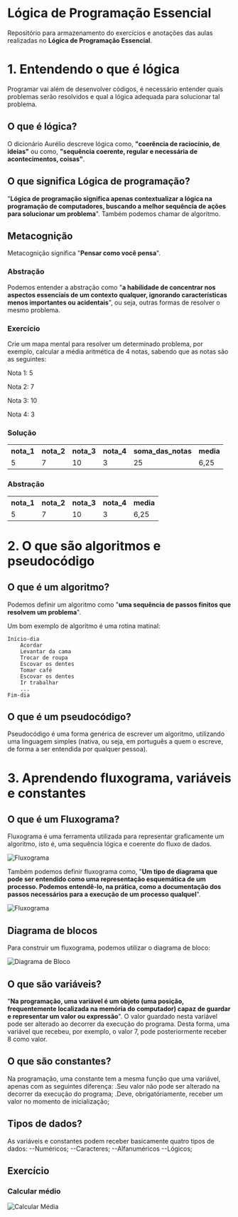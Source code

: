 # Lógica de Programação Essencial
Repositório para armazenamento do exercícios e anotações das aulas realizadas no **Lógica de Programação Essencial**.

# 1. Entendendo o que é lógica
Programar vai além de desenvolver códigos, é necessário entender quais problemas serão resolvidos e qual a lógica adequada para solucionar tal problema.

## O que é lógica?
O dicionário Aurélio descreve lógica como, **"coerência de raciocínio, de ideias"** ou como, **"sequência coerente, regular e necessária de acontecimentos, coisas"**.

## O que significa Lógica de programação?
"**Lógica de programação significa apenas contextualizar a lógica na programação de computadores, buscando a melhor sequência de ações para solucionar um problema**". Também podemos chamar de algoritmo.

## Metacognição
Metacognição significa "**Pensar como você pensa**".

### Abstração
Podemos entender a abstração como "**a habilidade de concentrar nos aspectos essenciais de um contexto qualquer, ignorando características menos importantes ou acidentais**", ou seja, outras formas de resolver o mesmo problema.

### Exercício
Crie um mapa mental para resolver um determinado problema, por exemplo, calcular a média aritmética de 4 notas, sabendo que as notas são as seguintes:

Nota 1: 5

Nota 2: 7

Nota 3: 10

Nota 4: 3

### Solução
<table>
    <tr>
        <th>nota_1</th>
        <th>nota_2</th>
        <th>nota_3</th>
        <th>nota_4</th>
        <th>soma_das_notas</th>
        <th>media</th>
    </tr>
    <tr>
        <td>5</td>
        <td>7</td>
        <td>10</td>
        <td>3</td>
        <td>25</td>
        <td>6,25</td>
    </tr>
</table>

### Abstração
<table>
    <tr>
        <th>nota_1</th>
        <th>nota_2</th>
        <th>nota_3</th>
        <th>nota_4</th>
        <th>media</th>
    </tr>
    <tr>
        <td>5</td>
        <td>7</td>
        <td>10</td>
        <td>3</td>
        <td>6,25</td>
    </tr>
</table>

# 2. O que são algoritmos e pseudocódigo
## O que é um algoritmo?
Podemos definir um algoritmo como "**uma sequência de passos finitos que resolvem um problema**".

Um bom exemplo de algoritmo é uma rotina matinal:

    Início-dia
        Acordar
        Levantar da cama
        Trocar de roupa
        Escovar os dentes
        Tomar café
        Escovar os dentes
        Ir trabalhar
        ...
    Fim-dia

## O que é um pseudocódigo?
Pseudocódigo é uma forma genérica de escrever um algoritmo, utilizando uma linguagem simples (nativa, ou seja, em português a quem o escreve, de forma a ser entendida por qualquer pessoa).

# 3. Aprendendo fluxograma, variáveis e constantes
## O que é um Fluxograma?
Fluxograma é uma ferramenta utilizada para representar graficamente um algoritmo, isto é, uma sequência lógica  e coerente do fluxo de dados.

![Fluxograma](/assets/fluxograma.png)

Também podemos definir fluxograma como, "**Um tipo de diagrama que pode ser entendido como uma representação esquemática de um processo. Podemos entendê-lo, na prática, como a documentação dos passos necessários para a execução de um processo qualquel**".

![Fluxograma](/assets/fluxograma2.png)

## Diagrama de blocos
Para construir um fluxograma, podemos utilizar o diagrama de bloco:

![Diagrama de Bloco](/assets/diagrama_bloco.png)

## O que são variáveis?
"**Na programação, uma variável é um objeto (uma posição, frequentemente localizada na memória do computador) capaz de guardar e representar um valor ou expressão**". O valor guardado nesta variável pode ser alterado ao decorrer da execução do programa. Desta forma, uma variável que recebeu, por exemplo, o valor 7, pode posteriormente receber 8 como valor.

## O que são constantes?
Na programação, uma constante tem a mesma função que uma variável, apenas com as seguintes diferença:
.Seu valor não pode ser alterado na decorrer da execução do programa;
.Deve, obrigatóriamente, receber um valor no momento de inicialização;

## Tipos de dados?
As variáveis e constantes podem receber basicamente quatro tipos de dados:
--Numéricos;
--Caracteres;
--Alfanuméricos
--Lógicos;

## Exercício
### Calcular médio
![Calcular Média](/assets/calcula_media.png)